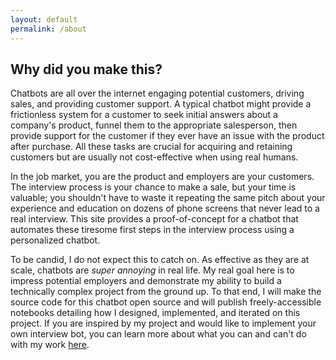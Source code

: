 ```yaml
---
layout: default
permalink: /about
---
```


## Why did you make this?

Chatbots are all over the internet engaging potential customers, driving sales, and providing customer support. A typical chatbot might provide a frictionless system for a customer to seek initial answers about a company's product, funnel them to the appropriate salesperson, then provide support for the customer if they ever have an issue with the product after purchase. All these tasks are crucial for acquiring and retaining customers but are usually not cost-effective when using real humans.

In the job market, you are the product and employers are your customers. The interview process is your chance to make a sale, but your time is valuable; you shouldn't have to waste it repeating the same pitch about your experience and education on dozens of phone screens that never lead to a real interview. This site provides a proof-of-concept for a chatbot that automates these tiresome first steps in the interview process using a personalized chatbot.

To be candid, I do not expect this to catch on. As effective as they are at scale, chatbots are *super annoying* in real life. My real goal here is to impress potential employers and demonstrate my ability to build a technically complex project from the ground up. To that end, I will make the source code for this chatbot open source and will publish freely-accessible notebooks detailing how I designed, implemented, and iterated on this project. If you are inspired by my project and would like to implement your own interview bot, you can learn more about what you can and can't do with my work [here](/interview-bot-website/copyright).

